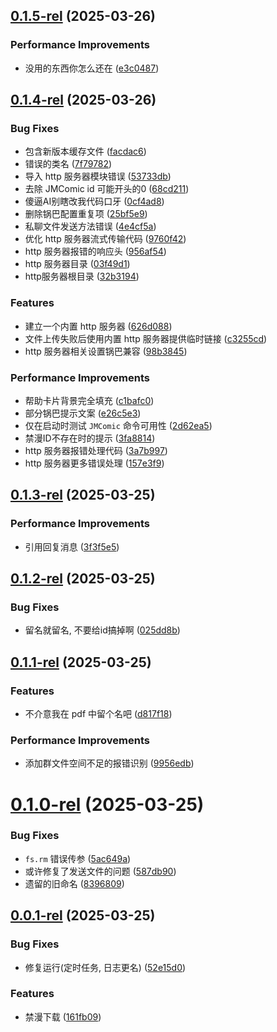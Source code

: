 ## [0.1.5-rel](https://github.com/TomyJan/Yunzai-TomyJan-Plugin/compare/v0.1.4-rel...v0.1.5-rel) (2025-03-26)


### Performance Improvements

* 没用的东西你怎么还在 ([e3c0487](https://github.com/TomyJan/Yunzai-TomyJan-Plugin/commit/e3c048738d8b9d28068114969f9eb77b6269b1c6))



## [0.1.4-rel](https://github.com/TomyJan/Yunzai-TomyJan-Plugin/compare/v0.1.3-rel...v0.1.4-rel) (2025-03-26)


### Bug Fixes

* 包含新版本缓存文件 ([facdac6](https://github.com/TomyJan/Yunzai-TomyJan-Plugin/commit/facdac651bc4b4bf5889338fdebca506a138da8e))
* 错误的类名 ([7f79782](https://github.com/TomyJan/Yunzai-TomyJan-Plugin/commit/7f7978270a37c83ac8d57acf3aebc149c51e42d6))
* 导入 http 服务器模块错误 ([53733db](https://github.com/TomyJan/Yunzai-TomyJan-Plugin/commit/53733db1e93c18abf11cce4d76950912503a7850))
* 去除 JMComic id 可能开头的0 ([68cd211](https://github.com/TomyJan/Yunzai-TomyJan-Plugin/commit/68cd211436e10e8f155b13fec8508e72e27e2626))
* 傻逼AI别瞎改我代码口牙 ([0cf4ad8](https://github.com/TomyJan/Yunzai-TomyJan-Plugin/commit/0cf4ad8bddf9b728c6493dff31b0c8488242943a))
* 删除锅巴配置重复项 ([25bf5e9](https://github.com/TomyJan/Yunzai-TomyJan-Plugin/commit/25bf5e9f81fbe37f98a557be08615186a2c96fcd))
* 私聊文件发送方法错误 ([4e4cf5a](https://github.com/TomyJan/Yunzai-TomyJan-Plugin/commit/4e4cf5a4d2d2efa401ca400b1cac986118a15bf5))
* 优化 http 服务器流式传输代码 ([9760f42](https://github.com/TomyJan/Yunzai-TomyJan-Plugin/commit/9760f42052b5dd3b890d44a156228eb65277cdb9))
* http 服务器报错的响应头 ([956af54](https://github.com/TomyJan/Yunzai-TomyJan-Plugin/commit/956af54e8380ecea34e79bef85b7df13ba87aad2))
* http 服务器目录 ([03f49d1](https://github.com/TomyJan/Yunzai-TomyJan-Plugin/commit/03f49d1ea2ac267e8dd2328aea2244a2a629320f))
* http服务器根目录 ([32b3194](https://github.com/TomyJan/Yunzai-TomyJan-Plugin/commit/32b3194007a2263ae669a7798cd0ca2cb8770474))


### Features

* 建立一个内置 http 服务器 ([626d088](https://github.com/TomyJan/Yunzai-TomyJan-Plugin/commit/626d088a7e09cc0952ea3d76a87ce7eed2c0f80b))
* 文件上传失败后使用内置 http 服务器提供临时链接 ([c3255cd](https://github.com/TomyJan/Yunzai-TomyJan-Plugin/commit/c3255cd365c345f307ea152ac768192440665f84))
* http 服务器相关设置锅巴兼容 ([98b3845](https://github.com/TomyJan/Yunzai-TomyJan-Plugin/commit/98b38455b2e148dda4f61403fb24a8d9cc8f9e40))


### Performance Improvements

* 帮助卡片背景完全填充 ([c1bafc0](https://github.com/TomyJan/Yunzai-TomyJan-Plugin/commit/c1bafc0b951c643620b6e74ae85e233c6f3890f7))
* 部分锅巴提示文案 ([e26c5e3](https://github.com/TomyJan/Yunzai-TomyJan-Plugin/commit/e26c5e3de7ae6d17ab408c95ae38f9d5ba230263))
* 仅在启动时测试 `JMComic` 命令可用性 ([2d62ea5](https://github.com/TomyJan/Yunzai-TomyJan-Plugin/commit/2d62ea5d3339ed5d8046e2ed94ba225b5a40f4f6))
* 禁漫ID不存在时的提示 ([3fa8814](https://github.com/TomyJan/Yunzai-TomyJan-Plugin/commit/3fa8814c980157ae96cccae9f66f9de2d54d4998))
* http 服务器报错处理代码 ([3a7b997](https://github.com/TomyJan/Yunzai-TomyJan-Plugin/commit/3a7b99799f2fcb5b77ddc0fdc22adc62a1eb4dd0))
* http 服务器更多错误处理 ([157e3f9](https://github.com/TomyJan/Yunzai-TomyJan-Plugin/commit/157e3f98ddba56b0a65f202bcbede5e63e836757))



## [0.1.3-rel](https://github.com/TomyJan/Yunzai-TomyJan-Plugin/compare/v0.1.2-rel...v0.1.3-rel) (2025-03-25)


### Performance Improvements

* 引用回复消息 ([3f3f5e5](https://github.com/TomyJan/Yunzai-TomyJan-Plugin/commit/3f3f5e5ff7f0059e273686d3480001b11ae2bc80))



## [0.1.2-rel](https://github.com/TomyJan/Yunzai-TomyJan-Plugin/compare/v0.1.1-rel...v0.1.2-rel) (2025-03-25)


### Bug Fixes

* 留名就留名, 不要给id搞掉啊 ([025dd8b](https://github.com/TomyJan/Yunzai-TomyJan-Plugin/commit/025dd8bc4ce174838ab94b28f6a0771deb7a1f9a))



## [0.1.1-rel](https://github.com/TomyJan/Yunzai-TomyJan-Plugin/compare/v0.1.0-rel...v0.1.1-rel) (2025-03-25)


### Features

* 不介意我在 pdf 中留个名吧 ([d817f18](https://github.com/TomyJan/Yunzai-TomyJan-Plugin/commit/d817f187233e37d5d671c12c60e6abe422e52b35))


### Performance Improvements

* 添加群文件空间不足的报错识别 ([9956edb](https://github.com/TomyJan/Yunzai-TomyJan-Plugin/commit/9956edb7dde4e4c52edd1befc83f962ab106f5eb))



# [0.1.0-rel](https://github.com/TomyJan/Yunzai-TomyJan-Plugin/compare/v0.0.1-rel...v0.1.0-rel) (2025-03-25)


### Bug Fixes

* `fs.rm` 错误传参 ([5ac649a](https://github.com/TomyJan/Yunzai-TomyJan-Plugin/commit/5ac649a321952a974302128dfff9f45b532abce6))
* 或许修复了发送文件的问题 ([587db90](https://github.com/TomyJan/Yunzai-TomyJan-Plugin/commit/587db903ed6716f00c20da5988de778d37cb54b7))
* 遗留的旧命名 ([8396809](https://github.com/TomyJan/Yunzai-TomyJan-Plugin/commit/8396809bf5dc4a3df07d28a412205e3f0599d22d))



## [0.0.1-rel](https://github.com/TomyJan/Yunzai-TomyJan-Plugin/compare/52e15d037eeb62ffa233c8d354d9a2036016f335...v0.0.1-rel) (2025-03-25)


### Bug Fixes

* 修复运行(定时任务, 日志更名) ([52e15d0](https://github.com/TomyJan/Yunzai-TomyJan-Plugin/commit/52e15d037eeb62ffa233c8d354d9a2036016f335))


### Features

* 禁漫下载 ([161fb09](https://github.com/TomyJan/Yunzai-TomyJan-Plugin/commit/161fb099c305902e195cc5750593eb178322ec1c))




